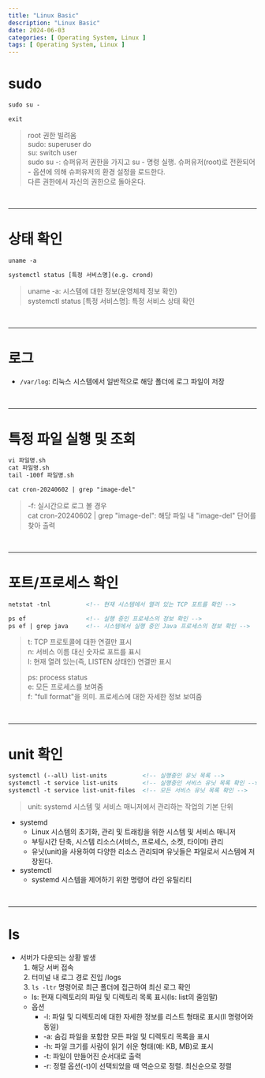 ```yaml
---
title: "Linux Basic"
description: "Linux Basic"
date: 2024-06-03
categories: [ Operating System, Linux ]
tags: [ Operating System, Linux ]
---
```


# sudo

```html
sudo su -

exit
```
> root 권한 빌려옴  
> sudo: superuser do    
> su: switch user   
> sudo su -: 슈퍼유저 권한을 가지고 su - 명령 실행. 슈퍼유저(root)로 전환되어 - 옵션에 의해 슈퍼유저의 환경 설정을 로드한다.  
> 다른 권한에서 자신의 권한으로 돌아온다.

<br/>
<hr>

# 상태 확인

```html
uname -a                                    

systemctl status [특정 서비스명](e.g. crond) 
```
> uname -a: 시스템에 대한 정보(운영체제 정보 확인)  
> systemctl status [특정 서비스명]: 특정 서비스 상태 확인  

<br/>
<hr>

# 로그

- `/var/log`: 리눅스 시스템에서 일반적으로 해당 폴더에 로그 파일이 저장

<br/>
<hr>

# 특정 파일 실행 및 조회

```html
vi 파일명.sh
cat 파일명.sh
tail -100f 파일명.sh

cat cron-20240602 | grep "image-del" 
```
> -f: 실시간으로 로그 볼 경우   
> cat cron-20240602 | grep "image-del": 해당 파일 내 "image-del" 단어를 찾아 출력  

<br/>
<hr>

# 포트/프로세스 확인

```html
netstat -tnl          <!-- 현재 시스템에서 열려 있는 TCP 포트를 확인 -->

ps ef                 <!-- 실행 중인 프로세스의 정보 확인 -->
ps ef | grep java     <!-- 시스템에서 실행 중인 Java 프로세스의 정보 확인 -->
```
> t: TCP 프로토콜에 대한 연결만 표시  
> n: 서비스 이름 대신 숫자로 포트를 표시  
> l: 현재 열려 있는(즉, LISTEN 상태인) 연결만 표시  
>   
> ps: process status    
> e: 모든 프로세스를 보여줌  
> f: "full format"을 의미. 프로세스에 대한 자세한 정보 보여줌  

<br/>
<hr>

# unit 확인

```html
systemctl (--all) list-units          <!-- 실행중인 유닛 목록 -->
systemctl -t service list-units       <!-- 실행중인 서비스 유닛 목록 확인 -->
systemctl -t service list-unit-files  <!-- 모든 서비스 유닛 목록 확인 -->
```
> unit: systemd 시스템 및 서비스 매니저에서 관리하는 작업의 기본 단위  
  
- systemd
  - Linux 시스템의 초기화, 관리 및 트래킹을 위한 시스템 및 서비스 매니저
  - 부팅시간 단축, 시스템 리소스(서비스, 프로세스, 소켓, 타이머) 관리
  - 유닛(unit)을 사용하여 다양한 리소스 관리되며 유닛들은 파일로서 시스템에 저장된다. 
- systemctl
  - systemd 시스템을 제어하기 위한 명령어 라인 유틸리티

<br/>
<hr>

# ls

- 서버가 다운되는 상황 발생
  1. 해당 서버 접속 
  2. 터미널 내 로그 경로 진입 /logs
  3. `ls -ltr` 명령어로 최근 폴더에 접근하여 최신 로그 확인
    - ls: 현재 디렉토리의 파일 및 디렉토리 목록 표시(ls: list의 줄임말)
    - 옵션
      - -l: 파일 및 디렉토리에 대한 자세한 정보를 리스트 형태로 표시(ll 명령어와 동일)
      - -a: 숨김 파일을 포함한 모든 파일 및 디렉토리 목록을 표시
      - -h: 파일 크기를 사람이 읽기 쉬운 형태(예: KB, MB)로 표시
      - -t: 파일이 만들어진 순서대로 출력
      - -r: 정렬 옵션(-t)이 선택되었을 때 역순으로 정렬. 최신순으로 정렬
